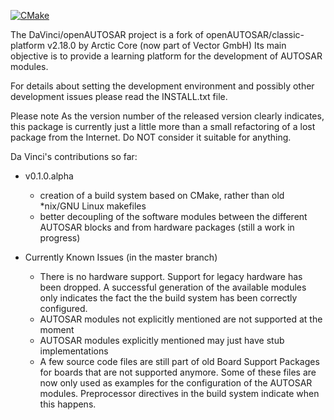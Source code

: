 [![CMake](https://github.com/Da-Vinci-Engineering/openAUTOSAR/actions/workflows/cmake.yml/badge.svg?branch=master)](https://github.com/Da-Vinci-Engineering/openAUTOSAR/actions/workflows/cmake.yml)

The DaVinci/openAUTOSAR project is a fork of openAUTOSAR/classic-platform v2.18.0 by Arctic Core (now part of Vector GmbH)
Its main objective is to provide a learning platform for the development of AUTOSAR modules.

For details about setting the development environment and possibly other development issues please read the INSTALL.txt file.

Please note
As the version number of the released version clearly indicates, this package is currently just a little more than a small refactoring of a lost package from the Internet.
Do NOT consider it suitable for anything. 

Da Vinci's contributions so far:

- v0.1.0.alpha
    - creation of a build system based on CMake, rather than old *nix/GNU Linux makefiles
    - better decoupling of the software modules between the different AUTOSAR blocks and from hardware packages (still a work in progress)

- Currently Known Issues (in the master branch)
    - There is no hardware support. Support for legacy hardware has been dropped. A successful generation of the available modules only indicates the fact the the build system has been correctly configured.
    - AUTOSAR modules not explicitly mentioned are not supported at the moment
    - AUTOSAR modules explicitly mentioned may just have stub implementations
    - A few source code files are still part of old Board Support Packages for boards that are not supported anymore. Some of these files are now only used as examples for the configuration of the AUTOSAR modules. Preprocessor directives in the build system indicate when this happens.


